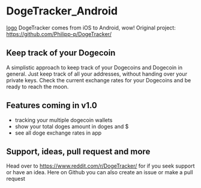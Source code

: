 # DogeTracker_Android
[logo](https://github.com/avrland/DogeTracker_Android/blob/master/app/src/main/res/mipmap-mdpi/main_icon.png?raw=true)
DogeTracker comes from iOS to Android, wow! 
Original project: https://github.com/Philipp-p/DogeTracker/

## Keep track of your Dogecoin

A simplistic approach to keep track of your Dogecoins and Dogecoin in general. Just keep track of all your addresses, without handing over your private keys. Check the current exchange rates for your Dogecoins and be ready to reach the moon.

## Features coming in v1.0
* tracking your multiple dogecoin wallets
* show your total doges amount in doges and $
* see all doge exchange rates in app

## Support, ideas, pull request and more
Head over to https://www.reddit.com/r/DogeTracker/ for if you seek support or have an idea. Here on Github you can also create an issue or make a pull request
